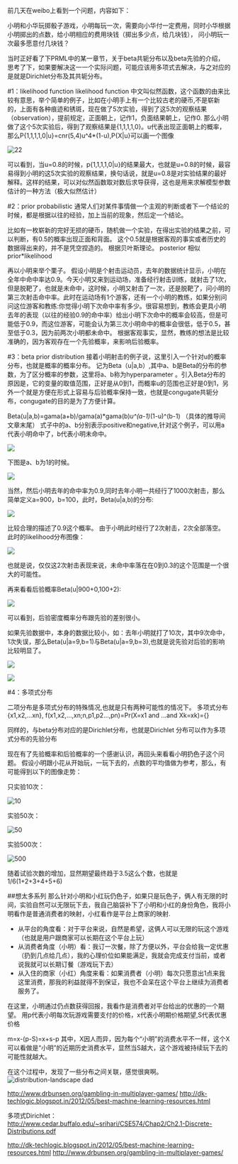 前几天在weibo上看到一个问题，内容如下：

小明和小华玩掷骰子游戏，小明每玩一次，需要向小华付一定费用，同时小华根据小明掷出的点数，给小明相应的费用块钱（掷出多少点，给几块钱）， 问小明玩一次最多愿意付几块钱？

当时正好看了下PRML中的某一章节，关于beta共轭分布以及beta先验的介绍，
思考了下，如果要解决这一一个实际问题，可能应该用多项式去解决，与之对应的是就是Dirichlet分布及其共轭分布。

#1：likelihood function
likelihood function 中文叫似然函数，这个函数的由来比较有意思，举个简单的例子，比如在小明手上有一个比较古老的硬币,不是崭新的，上面有各种痕迹和锈斑，现在做了5次实验，得到了这5次的观察结果（observation），提前规定，正面朝上，记作1，负面结果朝上，记作0.
那么小明做了这个5次实验后，得到了观察结果是{1,1,1,1,0}。u代表出现正面朝上的概率，那么P{1,1,1,1,0|u}=cnr(5,4)u^4*(1-u),P{X|u}可以画一个图像

![22](https://raw.githubusercontent.com/xiaoge56/xiaominghexiaohua/master/pic/33c05f2f3c2b717fe25120aa9307d93e.jpg)

可以看到，当u=0.8的时候，p{1,1,1,1,0|u}的结果最大，也就是u=0.8的时候，最容易得到小明的这5次实验的观察结果，换句话说，就是u=0.8是对实验结果的最好解释。这样的结果，可以对似然函数取对数后求导获得，这也是用来求解模型参数估计的一种方法（极大似然估计）

#2：prior probabilistic
通常人们对某件事情做一个主观的判断或者下一个结论的时候，都是根据以往的经验，加上当前的现象，然后定一个结论。

比如有一枚崭新的完好无损的硬币，随机做一个实验，在得出实验的结果之前，可以判断，有0.5的概率出现正面和背面。
这个0.5就是根据客观的事实或者历史的数据得出来的，并不是凭空捏造的。
根据贝叶斯理论。
posterior 相似 prior*likelihood

再以小明来举个栗子。
假设小明是个射击运动员，去年的数据统计显示，小明在全年中命中率达0.9。今天小明又来到运动场，准备经行射击训练，就射击了1次，但是脱靶了，也就是未命中，这时候，小明又射击了一次，还是脱靶了，问小明的第三次射击命中率。此时在运动场有1个游客，还有一个小明的教练，如果分别问问这位游客和教练:你觉得小明下次命中率有多少。很容易想到，教练会更具小明去年的表现（以往的经验0.9的命中率）给出小明下次命中的概率会较高，但是可能低于0.9，而这位游客，可能会认为第三次小明命中的概率会很低，低于0.5，甚至低于0.3，因为前两次小明都未命中。
根据客观事实，显然，教练的想法是比较准确的，因为客观存在一个先验概率，来影响后验概率。

#3：beta prior distribution
接着小明射击的例子说，这里引入一个针对u的概率分布，也就是概率的概率分布。
记为Beta（u|a,b）,其中a、b是Beta的分布的参数，为了区分概率的参数，这里将a、b称为hyperparameter 。引入Beta分布的原因是，它的变量的取值范围，正好是从0到1，而概率u的范围也正好是0到1，另外一个就是方便在形式上容易与后验概率保持一致，也就是congugate共轭分布，congugate的目的是为了方便计算。

Beta(u|a,b)=gama(a+b)/gama(a)*gama(b)*u^(a-1)*(1-u)^(b-1)
（具体的推导间文章末尾）
式子中的a、b分别表示positive和negative,针对这个例子，可以用a代表小明命中了，b代表小明未命中。

![](https://raw.githubusercontent.com/xiaoge56/xiaominghexiaohua/master/pic/8b3bba38d3e9c0f4b40fd151a1f5c88d.jpg)

下图是a、b为1的时候。

![](https://raw.githubusercontent.com/xiaoge56/xiaominghexiaohua/master/pic/ef625c53b47209a418e222228b1b911f.jpg)

当然，然后小明去年的命中率为0.9,同时去年小明一共经行了1000次射击，那么简单定义a=900，b=100，此时，Beta(u|a,b)的分布:

![](https://raw.githubusercontent.com/xiaoge56/xiaominghexiaohua/master/pic/7a7d7b3884e713a9e157d181d5e21ac9.jpg)

比较合理的描述了0.9这个概率。
由于小明此时经行了2次射击，2次全部落空。
此时的likelihood分布图像：

![](https://raw.githubusercontent.com/xiaoge56/xiaominghexiaohua/master/pic/855abc57b0a77a23cc6b8d9ce763a49f.jpg)

也就是说，仅仅这2次射击表现来说，未命中率落在在0到0.3的这个范围是一个很大的可能性。

再来看看后验概率Beta(u|900+0,100+2):

![](https://raw.githubusercontent.com/xiaoge56/xiaominghexiaohua/master/pic/453a44e647244d899e8e73e02fd84ed1.jpg)

可以看到，后验密度概率分布跟先验的差别很小。

如果先验数据中，本身的数据比较小，如：去年小明就打了10次，其中9次命中，1次失误，那么Beta(u|a=9,b=1)与Beta(u|a=9,b=3),也就是说先验对后验的影响比较明显了。

![](https://raw.githubusercontent.com/xiaoge56/xiaominghexiaohua/master/pic/5a5a2a1e26fb4900063f204d43a6a79d.jpg)

![](https://raw.githubusercontent.com/xiaoge56/xiaominghexiaohua/master/pic/dfedd830c8f63a136b62d5c6727805f0.jpg)

#4：多项式分布

二项分布是多项式分布的特殊情况,也就是只有两种可能性的情况下。
多项式分布{x1,x2,...xn},
f(x1,x2,...,xn;n,p1,p2...,pn)=Pr(X=x1 and ...and Xk=xk)={}

同样的，与beta分布对应的是Dirichlet分布，也就是Dirichlet 分布可以作为多项式分布的先验分布

现在有了先验概率和后验概率的一个感谢认识，再回头来看看小明扔色子这个问题。
假设小明跟小花从开始玩，一玩下去的，点数的平均值做为参考，那么，有可能得到以下的图像走势：

只实验10次：

![10](https://raw.githubusercontent.com/xiaoge56/xiaominghexiaohua/master/pic/558cfd1cd5618cd7b1c1c9312bfa95e5.jpg)

实验50次：

![50](https://raw.githubusercontent.com/xiaoge56/xiaominghexiaohua/master/pic/557f9e4bcd2fe616b627212785673326.jpg)

实验500次：

![500](https://raw.githubusercontent.com/xiaoge56/xiaominghexiaohua/master/pic/5279e7686ad9516d2b27a909138ab165.jpg)

随着试验次数的增加，显然期望最终趋于3.5这么个数，也就是1/6(1+2+3+4+5+6)

##想太多系列
那么针对小明和小红玩仍色子，如果只是玩色子，俩人有无限的时间，实验自然可以无限玩下去，我自己脑袋补下了小明和小红的身份角色，我将小明看作是普通消费者的映射，小红看作是平台上商家的映射.

- 从平台的角度看：对于平台来说，自然是希望，这俩人可以无限的玩这个游戏（也就是用户跟商家可以长期在这个平台上玩）
- 从消费者角度（小明）看：我订一次餐，除了方便以外，平台会给我一定优惠（扔到几点给几点），我的心理价位如果能满足，我就会完成支付当前，或者说我就可以长期订餐（游戏玩下去）
- 从入住的商家（小红）角度来看：如果消费者（小明）每次只愿意出1点来我这里消费，那我的利益就得不到保证，我也不会呆在这个平台上继续为消费者服务了。

在这里，小明通过仍点数获得回报，我看作是消费者对平台给出的优惠的一个期望。
用p代表小明每次玩游戏需要支付的价格，x代表小明期价格期望,S代表优惠价格

m=x-(p-S)=x+s-p
其中，X因人而异，因为每个“小明”的消费水平不一样，这个X可以看做是“小明”的近期历史消费水平，显然当S越大，这个游戏被持续玩下去的可能性就越大。


在这个过程中，发现了一些分布之间关联，感觉很爽啊。
![distribution-landscape](https://raw.githubusercontent.com/xiaoge56/xiaominghexiaohua/master/pic/QQ截图20150604101924.jpg)
dad 

http://www.drbunsen.org/gambling-in-multiplayer-games/
http://dk-techlogic.blogspot.in/2012/05/best-machine-learning-resources.html

多项式Dirichlet：http://www.cedar.buffalo.edu/~srihari/CSE574/Chap2/Ch2.1-Discrete-Distributions.pdf

http://dk-techlogic.blogspot.in/2012/05/best-machine-learning-resources.html
http://www.drbunsen.org/gambling-in-multiplayer-games/